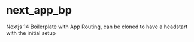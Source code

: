 # next_app_bp
Nextjs 14 Boilerplate with App Routing, can be cloned to have a headstart with the initial setup
